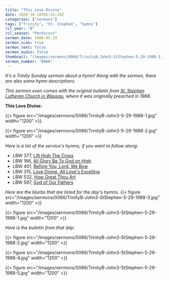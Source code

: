 ```yaml
---
title: "This Love Divine"
date: 2020-10-28T02:33:29Z
categories: ["sermons"]
tags: ["Trinity", "St. Stephen", "hymns"]
rcl_year: "B"
rcl_season: "Pentecost"
sermon_date: 1988-05-29
sermon_scan: true
sermon_text: false
sermon_audio: false
thumbnail: "/images/sermons/0066/TrinityB-John3-StStephen-5-29-1988-1.jpg"
sermon_number: "0066"
---
```

_It's a Trinity Sunday sermon about a hymn! Along with the sermon, there are also some hymn descriptions._

<!--more-->
_This sermon even comes with the original bulletin from [St. Stephen Lutheran Church in Wausau](https://sslcwausau.com/), where it was originally preached in 1988._


**This Love Divine:**

{{< figure src="/images/sermons/0066/TrinityB-John3-5-29-1988-1.jpg" width="1200" >}}

{{< figure src="/images/sermons/0066/TrinityB-John3-5-29-1988-2.jpg" width="1200" >}}

_Here is a list of the service's hymns, if you want to follow along:_

- LBW 377, [Lift High The Cross](https://hymnary.org/text/come_christians_follow_where_our_savior)
- LBW 166, [All Glory Be To God on High](https://hymnary.org/text/all_glory_be_to_god_on_high_who_hath_our)
- LBW 401, [Before You, Lord, We Bow](https://hymnary.org/text/before_the_lord_we_bow)
- LBW 315, [Love Divine, All Love's Excelling](https://hymnary.org/text/love_divine_all_love_excelling_joy_of_he)
- LBW 532, [How Great Thou Art](https://hymnary.org/text/o_lord_my_god_when_i_in_awesome_wonder)
- LBW 567, [God of Our Fathers](https://hymnary.org/text/god_of_our_fathers_whose_almighty_hand)

_Here are the blurbs that are listed for the day's hymns._
{{< figure src="/images/sermons/0066/TrinityB-John3-StStephen-5-29-1988-3.jpg" width="1200" >}}

{{< figure src="/images/sermons/0066/TrinityB-John3-StStephen-5-29-1988-1.jpg" width="1200" >}}

_Here is the bulletin from that day:_

{{< figure src="/images/sermons/0066/TrinityB-John3-StStephen-5-29-1988-2.jpg" width="1200" >}}

{{< figure src="/images/sermons/0066/TrinityB-John3-StStephen-5-29-1988-4.jpg" width="1200" >}}

{{< figure src="/images/sermons/0066/TrinityB-John3-StStephen-5-29-1988-5.jpg" width="1200" >}}